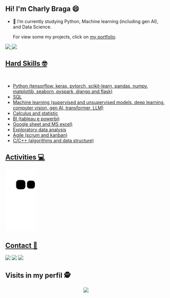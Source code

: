

<!--
**charlyBraga/charlyBraga** is a ✨ _special_ ✨ repository because its `README.md` (this file) appears on your GitHub profile.

Here are some ideas to get you started:

- 🔭 I’m currently working on ...
- 🌱 I’m currently learning Python, DataScience, Django, BI, PowerBI, Deep Leraning, Machine Learning ...
- 👯 I’m looking to collaborate on ...
- 🤔 I’m looking for help with ...
- 💬 Ask me about ...
- 📫 How to reach me: ...
- 😄 Pronouns: ...
- ⚡ Fun fact: ...
-->

## Hi! I'm Charly Braga 😄 

- 🌱 I’m currently studying Python, Machine learning (including gen AI), and Data Science.

  For view some my projects, click on [my portfolio](https://github.com/charlyBraga/my-portfolio/blob/main/README.md).
<div>
  <a href="https://github.com/charlybraga">
  <img height="180em" src="https://github-readme-stats.vercel.app/api?username=charlybraga&show_icons=true&theme=dracula&include_all_commits=true&count_private=true"/>
  <img height="180em" src="https://github-readme-stats.vercel.app/api/top-langs/?username=charlybraga&layout=compact&langs_count=7&theme=dracula"/>
</div>
 
 ## Hard Skills :nerd_face:
 
<div style="display: inline_block"><br>  
  <ul>
  <li> Python (tensorflow, keras, pytorch, scikit-learn, pandas, numpy, matplotlib, seaborn, pyspark, django and flask)</li>
  <li> SQL </li>
  <li> Machine learning (supervised and unsupervised models, deep learning, computer vision, gen AI, transformer, LLM) </li>
  <li> Calculus and statistic </li>
  <li> BI (tableau e powerbi) </li>
  <li> Google sheet and MS excel)  </li>
  <li> Exploratory data analysis </li>
  <li> Agile (scrum and kanban) </li>
  <li> C/C++ (algorithms and data structure)  </li> 


  </ul>
  
  <!-- <img align="center" alt="Charly-Python" height="30" width="40" src="https://raw.githubusercontent.com/devicons/devicon/master/icons/django/django-original.svg">
  <img align="center" alt="Charly-Python" height="30" width="40" src="https://raw.githubusercontent.com/devicons/devicon/master/icons/python/python-original.svg">
 <img align="center" alt="Charly-Python" height="30" width="40" src="https://raw.githubusercontent.com/devicons/devicon/master/icons/cplusplus/cplusplus-original.svg">
  <img align="center" alt="Charly-Js" height="30" width="40" src="https://raw.githubusercontent.com/devicons/devicon/master/icons/javascript/javascript-plain.svg"> 
 <img align="center" alt="Charly-Python" height="30" width="40" src="https://raw.githubusercontent.com/devicons/devicon/master/icons/c/c-original.svg"> -->
  <!--<img align="right" alt="Charly-yoda" src="https://cdn.discordapp.com/attachments/795358919417397249/825430589581688872/hi.gif">-->
</div>
 
 ## Activities :computer:
![Snake animation](https://github.com/rafaballerini/rafaballerini/blob/output/github-contribution-grid-snake.svg)
 
  

## Contact :iphone:
<div> 
 <a href="https://www.linkedin.com/in/charly-braga-ventura-b45224128/" target="_blank"><img src="https://img.shields.io/badge/-LinkedIn-%230077B5?style=for-the-badge&logo=linkedin&logoColor=white" target="_blank"></a> 
 <a href="https://www.youtube.com/channel/UCbqeQ-cAJIOIcKNCE72VvuQ" target="_blank"><img src="https://img.shields.io/badge/YouTube-FF0000?style=for-the-badge&logo=youtube&logoColor=white" target="_blank"></a>
 <a href = "mailto:charlybraga@gmail.com"><img src="https://img.shields.io/badge/-Gmail-%23333?style=for-the-badge&logo=gmail&logoColor=white" target="_blank"></a>
</div>
 
 ## Visits in my perfil :detective: <br>
 <p align="center"> 
   <img alingn="center" src="https://profile-counter.glitch.me/charlyBraga/count.svg" />
 </p>


